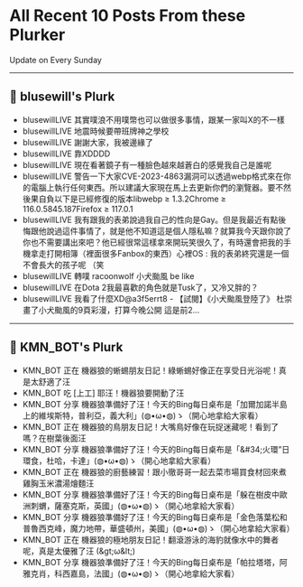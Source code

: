 # All Recent 10 Posts From these Plurker

Update on Every Sunday

---

## 📰 blusewill's Plurk


- blusewillLIVE 其實噗浪不用噗幣也可以做很多事情，跟某一家叫X的不一樣
- blusewillLIVE 地震時候要帶班牌神之學校
- blusewillLIVE 謝謝大家，我被邊緣了
- blusewillLIVE 靠XDDDD
- blusewillLIVE 現在看著鏡子有一種臉色越來越蒼白的感覺我自己是誰呢
- blusewillLIVE 警告一下大家CVE-2023-4863漏洞可以透過webp格式來在你的電腦上執行任何東西。所以建議大家現在馬上去更新你們的瀏覽器。要不然後果自負以下是已經修復的版本libwebp ≥ 1.3.2Chrome ≥ 116.0.5845.187Firefox ≥ 117.0.1
- blusewillLIVE 我有跟我的表弟說過我自己的性向是Gay。但是我最近有點後悔跟他說過這件事情了，就是他不知道這是個人隱私嘛？就算我今天跟你說了你也不需要講出來吧？他已經很常這樣拿來開玩笑很久了，有時還會把我的手機拿走打開相簿（裡面很多Fanbox的東西）心裡OS : 我的表弟終究還是一個不會長大的孩子呢 （笑
- blusewillLIVE 轉噗 racoonwolf 小犬颱風 be like
- blusewillLIVE 在Dota 2我最喜歡的角色就是Tusk了，又冷又胖的？
- blusewillLIVE 我看了什麼XD@a3f5errt8 - 【試閱】《小犬颱風登陸了》 杜崇畫了小犬颱風的9頁彩漫，打算今晚公開 這是前2...

---

## 📰 KMN_BOT's Plurk


- KMN_BOT 正在 機器狼的蜥蜴朋友日記！綠蜥蜴好像正在享受日光浴呢！真是太舒適了汪
- KMN_BOT 吃 [上工] 耶汪！機器狼要開動了汪
- KMN_BOT 分享 機器狼準備好了汪！今天的Bing每日桌布是「加爾加諾半島上的維埃斯特，普利亞，義大利」(◍•ω•◍)ゝ（開心地拿給大家看）
- KMN_BOT 正在 機器狼的鳥朋友日記！大嘴鳥好像在玩捉迷藏呢！看到了嗎？在樹葉後面汪
- KMN_BOT 分享 機器狼準備好了汪！今天的Bing每日桌布是「&amp;#34;火環”日環食，杜哈，卡達」(◍•ω•◍)ゝ（開心地拿給大家看）
- KMN_BOT 正在 機器狼的廚藝練習！跟小徹哥哥一起去菜市場買食材回來煮雞胸玉米濃湯燴麵汪
- KMN_BOT 分享 機器狼準備好了汪！今天的Bing每日桌布是「躲在樹皮中歐洲刺蝟，薩塞克斯，英國」(◍•ω•◍)ゝ（開心地拿給大家看）
- KMN_BOT 分享 機器狼準備好了汪！今天的Bing每日桌布是「金色落葉松和普魯西克峰，魔力地帶，華盛頓州，美國」(◍•ω•◍)ゝ（開心地拿給大家看）
- KMN_BOT 正在 機器狼的極地朋友日記！翻滾游泳的海豹就像水中的舞者呢，真是太優雅了汪 (&amp;gt;ω&amp;lt;)
- KMN_BOT 分享 機器狼準備好了汪！今天的Bing每日桌布是「帕拉塔塔，阿雅克肖，科西嘉島，法國」(◍•ω•◍)ゝ（開心地拿給大家看）


